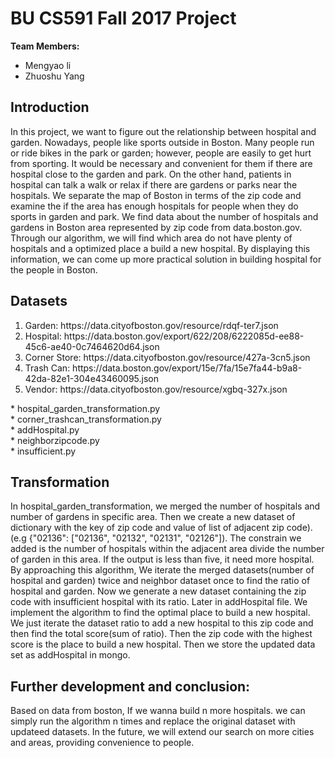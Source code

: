 # BU CS591 Fall 2017 Project

**Team Members:**
+ Mengyao li
+ Zhuoshu Yang

## Introduction
In this project, we want to figure out the relationship between hospital and garden. Nowadays, people like sports outside in Boston. Many people run or ride bikes in the park or garden; however, people are easily to get hurt from sporting. It would be necessary and convenient for them if there are hospital close to the garden and park. On the other hand, patients in hospital can talk a walk or relax if there are gardens or parks near the hospitals. We separate the map of Boston in terms of the zip code and examine the if the area has enough hospitals for people when they do sports in garden and park. We find data about the number of hospitals and gardens in Boston area represented by zip code from data.boston.gov. Through our algorithm, we will find which area do not have plenty of hospitals and a optimized place a build a new hospital. By displaying this information, we can come up more practical solution in building hospital for the people in Boston.

## Datasets
<ol>
  <li>Garden: https://data.cityofboston.gov/resource/rdqf-ter7.json </li>
  <li>Hospital: https://data.boston.gov/export/622/208/6222085d-ee88-45c6-ae40-0c7464620d64.json </li>
  <li>Corner Store: https://data.cityofboston.gov/resource/427a-3cn5.json </li>
  <li>Trash Can: https://data.boston.gov/export/15e/7fa/15e7fa44-b9a8-42da-82e1-304e43460095.json </li>
  <li>Vendor: https://data.cityofboston.gov/resource/xgbq-327x.json </li>
</ol> 
  * hospital_garden_transformation.py</br >
  * corner_trashcan_transformation.py</br >
  * addHospital.py</br >
  * neighborzipcode.py</br >
  * insufficient.py</br >
</ol>

## Transformation
In hospital_garden_transformation, we merged the number of hospitals and number of gardens in specific area. Then we create a new dataset of dictionary with the key of zip code and value of list of adjacent zip code). (e.g {"02136": ["02136", "02132", "02131", "02126"]). The constrain we added is the number of hospitals within the adjacent area divide the number of garden in this area. If the output is less than five, it need more hospital. By approaching this algorithm, We iterate the merged datasets(number of hospital and garden) twice and neighbor dataset once to find the ratio of hospital and garden. Now we generate a new dataset containing the zip code with insufficient hospital with its ratio. Later in addHospital file. We implement the algorithm to find the optimal place to build a new hospital. We just iterate the dataset ratio to add a new hospital to this zip code and then find the total score(sum of ratio). Then the zip code with the highest score is the place to build a new hospital. Then we store the updated data set as addHospital in mongo.

## Further development and conclusion:
Based on data from boston,
If we wanna build n more hospitals. we can simply run the algorithm n times and replace the original dataset with updateed datasets. In the future, we will extend our search on more cities and areas, providing convenience to people. 
